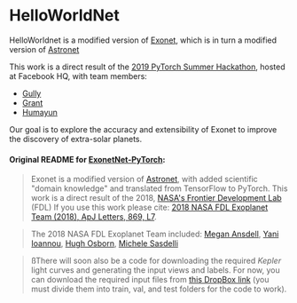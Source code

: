 # HelloWorldNet



HelloWorldnet is a modified version of [Exonet](https://gitlab.com/frontierdevelopmentlab/exoplanets/exonet-pytorch), which is in turn a modified version of [Astronet](https://github.com/tensorflow/models/tree/master/research/astronet)

This work is a direct result of the [2019 PyTorch Summer Hackathon](https://info.devpost.com/pytorchmpkrules), hosted at Facebook HQ, with team members:

- [Gully](https://github.com/gully)
- [Grant](https://github.com/GrantRVD)
- [Humayun](https://github.com/humayun)


Our goal is to explore the accuracy and extensibility of Exonet to improve the discovery of extra-solar planets.


#### Original README for [ExonetNet-PyTorch](https://gitlab.com/frontierdevelopmentlab/exoplanets/exonet-pytorch):

> Exonet is a modified version of [Astronet](https://github.com/tensorflow/models/tree/master/research/astronet), with added scientific "domain knowledge" and translated from TensorFlow to PyTorch.
This work is a direct result of the 2018, [NASA's Frontier Development Lab](https://frontierdevelopmentlab.org/) (FDL)
If you use this work please cite: [2018 NASA FDL Exoplanet Team (2018), ApJ Letters, 869, L7](http://adsabs.harvard.edu/abs/2018ApJ...869L...7A).

> The 2018 NASA FDL Exoplanet Team included:
[Megan Ansdell](https://www.meganansdell.com),
[Yani Ioannou](https://yani.io/annou/),
[Hugh Osborn](https://www.hughosborn.co.uk/),
[Michele Sasdelli](https://uk.linkedin.com/in/michelesasdelli)

> ßThere will soon also be a code for downloading the required *Kepler* light curves and generating the input views and labels.
For now, you can download the required input files from [this DropBox link](https://www.dropbox.com/sh/sxj7r30thd66nij/AACptMysLyaMhXe817e4z7Sya?dl=0)
(you must divide them into train, val, and test folders for the code to work).
